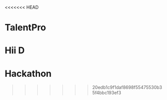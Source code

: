 <<<<<<< HEAD
# TalentPro

Hii D
=======
# Hackathon
>>>>>>> 20edb1c9f1daf8698f55475530b35f4bbc193ef3
